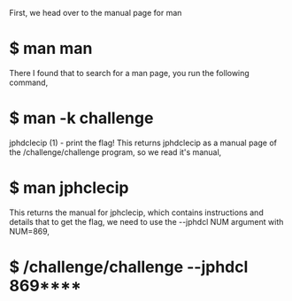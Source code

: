 First, we head over to the manual page for man

# $ man man
There I found that to search for a man page, you run the following command,

# $ man -k challenge
jphdclecip (1)       - print the flag!
This returns jphdclecip as a manual page of the /challenge/challenge program, so we read it's manual,

# $ man jphclecip
This returns the manual for jphclecip, which contains instructions and details that to get the flag, we need to use the --jphdcl NUM argument with NUM=869,

# $ /challenge/challenge --jphdcl 869****
